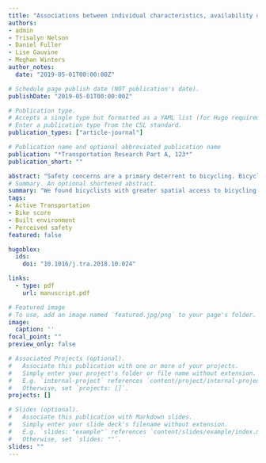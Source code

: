 ```yaml
---
title: "Associations between individual characteristics, availability of bicycle infrastructure, and city-wide safety perceptions of bicycling: a cross-sectional survey of bicyclists in 6 Canadian and U.S. cities"
authors:
- admin
- Trisalyn Nelson
- Daniel Fuller
- Lise Gauvine
- Meghan Winters
author_notes:
  date: "2019-05-01T00:00:00Z"

# Schedule page publish date (NOT publication's date).
publishDate: "2019-05-01T00:00:00Z"

# Publication type.
# Accepts a single type but formatted as a YAML list (for Hugo requirements).
# Enter a publication type from the CSL standard.
publication_types: ["article-journal"]

# Publication name and optional abbreviated publication name
publication: "*Transportation Research Part A, 123*"
publication_short: ""

abstract: "Safety concerns are a primary deterrent to bicycling. Bicycle infrastructure is both preferred and safer for bicycling. In this paper, we examine the association between availability of bicycle infrastructure and perceptions of bicycling safety amongst over 3000 bicyclists living in six large Canadian and US cities. In three repeat cross-sectional surveys (2012, 2013 and 2014), adults living in Boston, Chicago, New York, Montreal, Toronto, and Vancouver were surveyed about their bicycling habits, safety perceptions, and demographic characteristics as part of the International Bikeshare Impacts on Cycling and Collisions Study (n = 16,864). Participants were assigned a measure for the availability of bicycle infrastructure (a component of Bike Score® called Bike Lane Score, range 0–100) based on their residential postal code. We used weighted multinomial regression models to examine associations between perceived bicycling safety and the availability of bicycle infrastructure, accounting for sociodemographic characteristics, amongst those who report bicycling in the past month (n = 3446; weighted n = 3493). Overall, 57.9% perceived bicycling in their city as safe, 15.1% as neutral, and 27.0% as dangerous. Our model indicates that, within cities, bicyclists with greater bicycle infrastructure availability had improved odds of perceiving bicycling as safe. Specifically, a 10-unit increase in Bike Lane Score was associated with 6% higher odds of a bicyclist perceiving the safety of bicycling as safe compared to neutral. Bicyclists who are male, younger, lower income, have young children, have a high-school education, and bicycle more frequently are predicted to be more likely to perceive bicycling in their city to be safe. These results suggest that increasing the availability of bicycle facilities by expanding bicycling networks may result in increases in perceptions of bicycling safety for existing bicyclists, but also that individual characteristics play a substantial role in bicycling safety perceptions."
# Summary. An optional shortened abstract.
summary: "We found bicyclists with greater spatial access to bicycling specific infrastructure had a higher likelihood of perceiving bicycling to be safe."
tags:
- Active Transportation
- Bike score
- Built environment
- Perceived safety
featured: false

hugoblox:
  ids:
    doi: "10.1016/j.tra.2018.10.024"

links:
  - type: pdf
    url: manuscript.pdf

# Featured image
# To use, add an image named `featured.jpg/png` to your page's folder. 
image:
  caption: ''
focal_point: ""
preview_only: false

# Associated Projects (optional).
#   Associate this publication with one or more of your projects.
#   Simply enter your project's folder or file name without extension.
#   E.g. `internal-project` references `content/project/internal-project/index.md`.
#   Otherwise, set `projects: []`.
projects: []

# Slides (optional).
#   Associate this publication with Markdown slides.
#   Simply enter your slide deck's filename without extension.
#   E.g. `slides: "example"` references `content/slides/example/index.md`.
#   Otherwise, set `slides: ""`.
slides: ""
---
```


